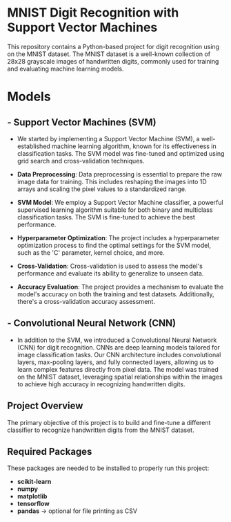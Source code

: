 # MNIST Digit Recognition with Support Vector Machines

This repository contains a Python-based project for digit recognition using on the MNIST dataset. The MNIST dataset is a well-known collection of 28x28 grayscale images of handwritten digits, commonly used for training and evaluating machine learning models.

# Models 

## - Support Vector Machines (SVM)

- We started by implementing a Support Vector Machine (SVM), a well-established machine learning algorithm, known for its effectiveness in classification tasks. The SVM model was fine-tuned and optimized using grid search and cross-validation techniques.
- **Data Preprocessing**: Data preprocessing is essential to prepare the raw image data for training. This includes reshaping the images into 1D arrays and scaling the pixel values to a standardized range.

- **SVM Model**: We employ a Support Vector Machine classifier, a powerful supervised learning algorithm suitable for both binary and multiclass classification tasks. The SVM is fine-tuned to achieve the best performance.

- **Hyperparameter Optimization**: The project includes a hyperparameter optimization process to find the optimal settings for the SVM model, such as the 'C' parameter, kernel choice, and more.

- **Cross-Validation**: Cross-validation is used to assess the model's performance and evaluate its ability to generalize to unseen data.

- **Accuracy Evaluation**: The project provides a mechanism to evaluate the model's accuracy on both the training and test datasets. Additionally, there's a cross-validation accuracy assessment.

  
## - Convolutional Neural Network (CNN)

- In addition to the SVM, we introduced a Convolutional Neural Network (CNN) for digit recognition. CNNs are deep learning models tailored for image classification tasks. Our CNN architecture includes convolutional layers, max-pooling layers, and fully connected layers, allowing us to learn complex features directly from pixel data. The model was trained on the MNIST dataset, leveraging spatial relationships within the images to achieve high accuracy in recognizing handwritten digits.

## Project Overview

The primary objective of this project is to build and fine-tune a different classifier to recognize handwritten digits from the MNIST dataset.

## Required Packages

These packages are needed to be installed to properly run this project:

- **scikit-learn**
- **numpy**
- **matplotlib**
- **tensorflow**
- **pandas** -> optional for file printing as CSV

